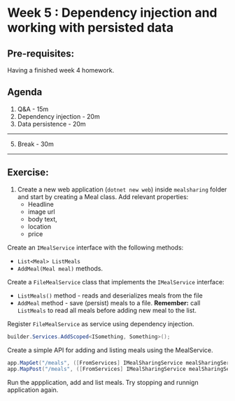 # Week 5 : Dependency injection and working with persisted data

## Pre-requisites:

Having a finished week 4 homework.

## Agenda

1. Q&A - 15m
2. Dependency injection - 20m
3. Data persistence - 20m

---

5. Break - 30m

---

## Exercise:

1. Create a new web application (`dotnet new web`) inside `mealsharing` folder and start by creating a Meal class. Add relevant properties:
   - Headline
   - image url
   - body text,
   - location
   - price

Create an `IMealService` interface with the following methods:

- `List<Meal> ListMeals`
- `AddMeal(Meal meal)` methods.

Create a `FileMealService` class that implements the `IMealService` interface:

- `ListMeals()` method - reads and deserializes meals from the file
- `AddMeal` method - save (persist) meals to a file. **Remember:** call `ListMeals` to read all meals before adding new meal to the list.

Register `FileMealService` as service using dependency injection.

```csharp
builder.Services.AddScoped<ISomething, Something>();
```

Create a simple API for adding and listing meals using the MealService.

```csharp
app.MapGet("/meals", ([FromServices] IMealSharingService mealSharingService) => { ... });
app.MapPost("/meals", ([FromServices] IMealSharingService mealSharingService) => { ... });
```

Run the appplication, add and list meals. Try stopping and runnign application again.
